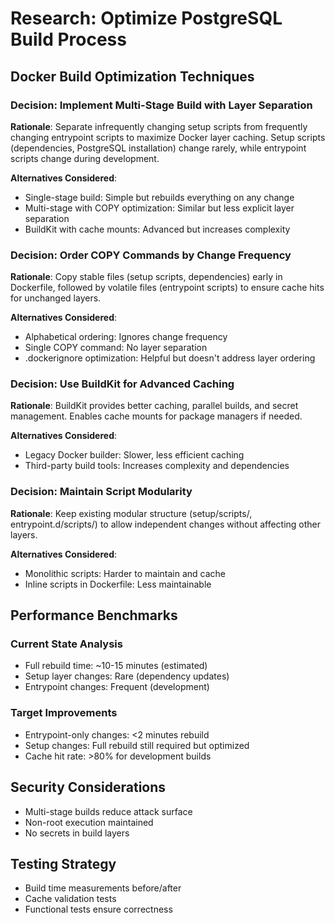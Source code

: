 # Research: Optimize PostgreSQL Build Process

## Docker Build Optimization Techniques

### Decision: Implement Multi-Stage Build with Layer Separation
**Rationale**: Separate infrequently changing setup scripts from frequently changing entrypoint scripts to maximize Docker layer caching. Setup scripts (dependencies, PostgreSQL installation) change rarely, while entrypoint scripts change during development.

**Alternatives Considered**:
- Single-stage build: Simple but rebuilds everything on any change
- Multi-stage with COPY optimization: Similar but less explicit layer separation
- BuildKit with cache mounts: Advanced but increases complexity

### Decision: Order COPY Commands by Change Frequency
**Rationale**: Copy stable files (setup scripts, dependencies) early in Dockerfile, followed by volatile files (entrypoint scripts) to ensure cache hits for unchanged layers.

**Alternatives Considered**:
- Alphabetical ordering: Ignores change frequency
- Single COPY command: No layer separation
- .dockerignore optimization: Helpful but doesn't address layer ordering

### Decision: Use BuildKit for Advanced Caching
**Rationale**: BuildKit provides better caching, parallel builds, and secret management. Enables cache mounts for package managers if needed.

**Alternatives Considered**:
- Legacy Docker builder: Slower, less efficient caching
- Third-party build tools: Increases complexity and dependencies

### Decision: Maintain Script Modularity
**Rationale**: Keep existing modular structure (setup/scripts/, entrypoint.d/scripts/) to allow independent changes without affecting other layers.

**Alternatives Considered**:
- Monolithic scripts: Harder to maintain and cache
- Inline scripts in Dockerfile: Less maintainable

## Performance Benchmarks

### Current State Analysis
- Full rebuild time: ~10-15 minutes (estimated)
- Setup layer changes: Rare (dependency updates)
- Entrypoint changes: Frequent (development)

### Target Improvements
- Entrypoint-only changes: <2 minutes rebuild
- Setup changes: Full rebuild still required but optimized
- Cache hit rate: >80% for development builds

## Security Considerations
- Multi-stage builds reduce attack surface
- Non-root execution maintained
- No secrets in build layers

## Testing Strategy
- Build time measurements before/after
- Cache validation tests
- Functional tests ensure correctness